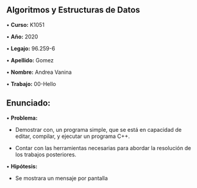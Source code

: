## **Algoritmos y Estructuras de Datos**

• **Curso:** K1051

• **Año:** 2020

• **Legajo:** 96.259-6

• **Apellido:** Gomez

• **Nombre:** Andrea Vanina

• **Trabajo:** 00-Hello

## **Enunciado:**

• **Problema:** 

  - Demostrar con, un programa simple, que se está en capacidad de editar,
    compilar, y ejecutar un programa C++.
    
  - Contar con las herramientas necesarias para abordar la resolución de los
    trabajos posteriores.
    
• **Hipótesis:** 

  - Se mostrara un mensaje por pantalla
